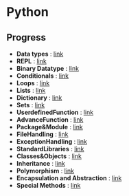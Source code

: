 # Python

## Progress

- **Data types** : [link](./Datatypes/README.md)
- **REPL** : [link](./REPL/README.md)
- **Binary Datatype** : [link](./Bytes/README.md)
- **Conditionals** : [link](./Conditionals/README.md)
- **Loops** : [link](./Loops/README.md)
- **Lists** : [link](./Functions/README.md)
- **Dictionary** : [link](./Dictionary/README.md)
- **Sets** : [link](./Sets/README.md)
- **UserdefinedFunction** : [link](./UserdefineFunction/README.md)
- **AdvanceFunction** : [link](./AdvanceFunction/README.md)
- **Package&Module** : [link](./Packages&Modules/README.md)
- **FileHandling** : [link](./FileHandling/README.md)
- **ExceptionHandling** : [link](./ExceptionHandling/README.md)
- **StandardLibraries** : [link](./StandardLibraries/README.md)
- **Classes&Objects** : [link](./Classes&Objects/README.md)
- **Inheritance** : [link](./Inheritence/REDME.md)
- **Polymorphism** : [link](./Polymorphism/README.md)
- **Encapsulation and Abstraction** : [link](./Encapsulation%20and%20Abstraction/README.md)
- **Special Methods** : [link](./Special%20Methods/README.md)
